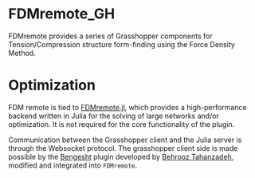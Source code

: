 # FDMremote_GH
FDMremote provides a series of Grasshopper components for Tension/Compression structure form-finding using the Force Density Method.

# Optimization
FDM remote is tied to [FDMremote.jl](https://github.com/keithjlee/FDMremote), which provides a high-performance backend written in Julia for the solving of large networks and/or optimization. It is not required for the core functionality of the plugin.

Communication between the Grasshopper client and the Julia server is through the Websocket protocol. The grasshopper client side is made possible by the [Bengesht](https://github.com/behrooz-tahanzadeh/Bengesht) plugin developed by [Behrooz Tahanzadeh](https://github.com/behrooz-tahanzadeh), modified and integrated into `FDMremote`.

